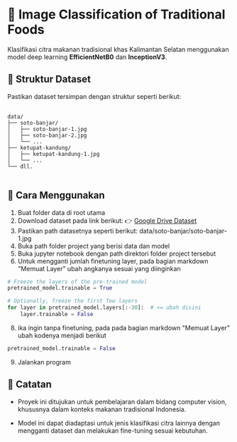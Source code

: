 # 🧠 Image Classification of Traditional Foods

Klasifikasi citra makanan tradisional khas Kalimantan Selatan menggunakan model deep learning **EfficientNetB0** dan **InceptionV3**.

## 📁 Struktur Dataset
Pastikan dataset tersimpan dengan struktur seperti berikut:
<pre> <code>
data/
├── soto-banjar/
│   ├── soto-banjar-1.jpg
│   ├── soto-banjar-2.jpg
│   └── ...
├── ketupat-kandung/
│   ├── ketupat-kandung-1.jpg
│   └── ...
└── dll.
  </code> </pre>

## 🚀 Cara Menggunakan

1. Buat folder data di root utama
2. Download dataset pada link berikut:
  👉 [Google Drive Dataset](https://drive.google.com/drive/folders/105dWHSnwdJ_1UNymu-DX8GZISRFoGo_n?usp=sharing)
4. Pastikan path datasetnya seperti berikut: data/soto-banjar/soto-banjar-1.jpg 
5. Buka path folder project yang berisi data dan model 
6. Buka jupyter notebook dengan path direktori folder project tersebut
7. Untuk mengganti jumlah finetuning layer, pada bagian markdown "Memuat Layer" ubah angkanya sesuai yang diinginkan
```python
# Freeze the layers of the pre-trained model
pretrained_model.trainable = True

# Optionally, freeze the first few layers
for layer in pretrained_model.layers[:-30]:  # <= ubah disini
    layer.trainable = False
```

8. ika ingin tanpa finetuning, pada pada bagian markdown "Memuat Layer" ubah kodenya menjadi berikut
```python
pretrained_model.trainable = False
```

9. Jalankan program 

## 📌 Catatan
* Proyek ini ditujukan untuk pembelajaran dalam bidang computer vision, khususnya dalam konteks makanan tradisional Indonesia.

* Model ini dapat diadaptasi untuk jenis klasifikasi citra lainnya dengan mengganti dataset dan melakukan fine-tuning sesuai kebutuhan.
